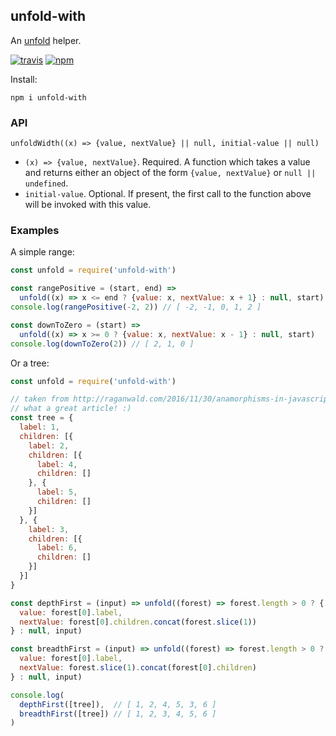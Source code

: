 ## unfold-with

An [unfold](https://en.wikipedia.org/wiki/Anamorphism) helper.

[![travis][travis-image]][travis-url]
[![npm][npm-image]][npm-url]

[travis-image]: https://travis-ci.org/maxnachlinger/unfold-with.svg?branch=master
[travis-url]: https://travis-ci.org/maxnachlinger/unfold-with
[npm-image]: https://img.shields.io/npm/v/unfold-with.svg?style=flat
[npm-url]: https://npmjs.org/package/unfold-with

Install:
```shell
npm i unfold-with
```
### API
`unfoldWidth((x) => {value, nextValue} || null, initial-value || null)`
- `(x) => {value, nextValue}`. Required. A function which takes a value and returns either an object of the form `{value, nextValue}` or `null || undefined`.
- `initial-value`. Optional. If present, the first call to the function above will be invoked with this value.

### Examples
A simple range:
```javascript
const unfold = require('unfold-with')

const rangePositive = (start, end) => 
  unfold((x) => x <= end ? {value: x, nextValue: x + 1} : null, start)
console.log(rangePositive(-2, 2)) // [ -2, -1, 0, 1, 2 ]

const downToZero = (start) => 
  unfold((x) => x >= 0 ? {value: x, nextValue: x - 1} : null, start)
console.log(downToZero(2)) // [ 2, 1, 0 ]
```
Or a tree:
```javascript
const unfold = require('unfold-with')

// taken from http://raganwald.com/2016/11/30/anamorphisms-in-javascript.html
// what a great article! :)
const tree = {
  label: 1,
  children: [{
    label: 2,
    children: [{
      label: 4,
      children: []
    }, {
      label: 5,
      children: []
    }]
  }, {
    label: 3,
    children: [{
      label: 6,
      children: []
    }]
  }]
}

const depthFirst = (input) => unfold((forest) => forest.length > 0 ? {
  value: forest[0].label,
  nextValue: forest[0].children.concat(forest.slice(1))
} : null, input)

const breadthFirst = (input) => unfold((forest) => forest.length > 0 ? {
  value: forest[0].label,
  nextValue: forest.slice(1).concat(forest[0].children)
} : null, input)

console.log(
  depthFirst([tree]),  // [ 1, 2, 4, 5, 3, 6 ]
  breadthFirst([tree]) // [ 1, 2, 3, 4, 5, 6 ]
)
```
